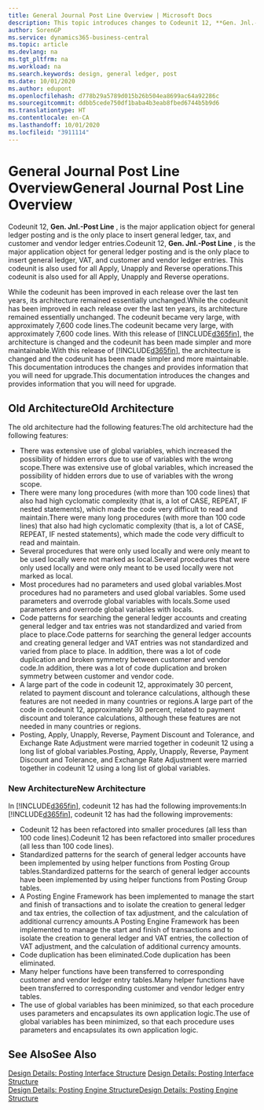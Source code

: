 ```yaml
---
title: General Journal Post Line Overview | Microsoft Docs
description: This topic introduces changes to Codeunit 12, **Gen. Jnl.-Post Line** , which is the major application object for general ledger posting and is the only place to insert general ledger, tax, and customer and vendor ledger entries.
author: SorenGP
ms.service: dynamics365-business-central
ms.topic: article
ms.devlang: na
ms.tgt_pltfrm: na
ms.workload: na
ms.search.keywords: design, general ledger, post
ms.date: 10/01/2020
ms.author: edupont
ms.openlocfilehash: d778b29a5789d015b26b504ea8699ac64a92286c
ms.sourcegitcommit: ddbb5cede750df1baba4b3eab8fbed6744b5b9d6
ms.translationtype: HT
ms.contentlocale: en-CA
ms.lasthandoff: 10/01/2020
ms.locfileid: "3911114"
---
```

# <a name="general-journal-post-line-overview"></a><span data-ttu-id="ea7a6-103">General Journal Post Line Overview</span><span class="sxs-lookup"><span data-stu-id="ea7a6-103">General Journal Post Line Overview</span></span>
<span data-ttu-id="ea7a6-104">Codeunit 12, **Gen. Jnl.-Post Line** , is the major application object for general ledger posting and is the only place to insert general ledger, tax, and customer and vendor ledger entries.</span><span class="sxs-lookup"><span data-stu-id="ea7a6-104">Codeunit 12, **Gen. Jnl.-Post Line** , is the major application object for general ledger posting and is the only place to insert general ledger, VAT, and customer and vendor ledger entries.</span></span> <span data-ttu-id="ea7a6-105">This codeunit is also used for all Apply, Unapply and Reverse operations.</span><span class="sxs-lookup"><span data-stu-id="ea7a6-105">This codeunit is also used for all Apply, Unapply and Reverse operations.</span></span>  
  
<span data-ttu-id="ea7a6-106">While the codeunit has been improved in each release over the last ten years, its architecture remained essentially unchanged.</span><span class="sxs-lookup"><span data-stu-id="ea7a6-106">While the codeunit has been improved in each release over the last ten years, its architecture remained essentially unchanged.</span></span> <span data-ttu-id="ea7a6-107">The codeunit became very large, with approximately 7,600 code lines.</span><span class="sxs-lookup"><span data-stu-id="ea7a6-107">The codeunit became very large, with approximately 7,600 code lines.</span></span> <span data-ttu-id="ea7a6-108">With this release of [!INCLUDE[d365fin](includes/d365fin_md.md)], the architecture is changed and the codeunit has been made simpler and more maintainable.</span><span class="sxs-lookup"><span data-stu-id="ea7a6-108">With this release of [!INCLUDE[d365fin](includes/d365fin_md.md)], the architecture is changed and the codeunit has been made simpler and more maintainable.</span></span> <span data-ttu-id="ea7a6-109">This documentation introduces the changes and provides information that you will need for upgrade.</span><span class="sxs-lookup"><span data-stu-id="ea7a6-109">This documentation introduces the changes and provides information that you will need for upgrade.</span></span>  
  
## <a name="old-architecture"></a><span data-ttu-id="ea7a6-110">Old Architecture</span><span class="sxs-lookup"><span data-stu-id="ea7a6-110">Old Architecture</span></span>  
<span data-ttu-id="ea7a6-111">The old architecture had the following features:</span><span class="sxs-lookup"><span data-stu-id="ea7a6-111">The old architecture had the following features:</span></span>  
  
* <span data-ttu-id="ea7a6-112">There was extensive use of global variables, which increased the possibility of hidden errors due to use of variables with the wrong scope.</span><span class="sxs-lookup"><span data-stu-id="ea7a6-112">There was extensive use of global variables, which increased the possibility of hidden errors due to use of variables with the wrong scope.</span></span>  
* <span data-ttu-id="ea7a6-113">There were many long procedures (with more than 100 code lines) that also had high cyclomatic complexity (that is, a lot of CASE, REPEAT, IF nested statements), which made the code very difficult to read and maintain.</span><span class="sxs-lookup"><span data-stu-id="ea7a6-113">There were many long procedures (with more than 100 code lines) that also had high cyclomatic complexity (that is, a lot of CASE, REPEAT, IF nested statements), which made the code very difficult to read and maintain.</span></span>  
* <span data-ttu-id="ea7a6-114">Several procedures that were only used locally and were only meant to be used locally were not marked as local.</span><span class="sxs-lookup"><span data-stu-id="ea7a6-114">Several procedures that were only used locally and were only meant to be used locally were not marked as local.</span></span>  
* <span data-ttu-id="ea7a6-115">Most procedures had no parameters and used global variables.</span><span class="sxs-lookup"><span data-stu-id="ea7a6-115">Most procedures had no parameters and used global variables.</span></span> <span data-ttu-id="ea7a6-116">Some used parameters and overrode global variables with locals.</span><span class="sxs-lookup"><span data-stu-id="ea7a6-116">Some used parameters and overrode global variables with locals.</span></span>  
* <span data-ttu-id="ea7a6-117">Code patterns for searching the general ledger accounts and creating general ledger and tax entries was not standardized and varied from place to place.</span><span class="sxs-lookup"><span data-stu-id="ea7a6-117">Code patterns for searching the general ledger accounts and creating general ledger and VAT entries was not standardized and varied from place to place.</span></span> <span data-ttu-id="ea7a6-118">In addition, there was a lot of code duplication and broken symmetry between customer and vendor code.</span><span class="sxs-lookup"><span data-stu-id="ea7a6-118">In addition, there was a lot of code duplication and broken symmetry between customer and vendor code.</span></span>  
* <span data-ttu-id="ea7a6-119">A large part of the code in codeunit 12, approximately 30 percent, related to payment discount and tolerance calculations, although these features are not needed in many countries or regions.</span><span class="sxs-lookup"><span data-stu-id="ea7a6-119">A large part of the code in codeunit 12, approximately 30 percent, related to payment discount and tolerance calculations, although these features are not needed in many countries or regions.</span></span>  
* <span data-ttu-id="ea7a6-120">Posting, Apply, Unapply, Reverse, Payment Discount and Tolerance, and Exchange Rate Adjustment were married together in codeunit 12 using a long list of global variables.</span><span class="sxs-lookup"><span data-stu-id="ea7a6-120">Posting, Apply, Unapply, Reverse, Payment Discount and Tolerance, and Exchange Rate Adjustment were married together in codeunit 12 using a long list of global variables.</span></span>  
  
### <a name="new-architecture"></a><span data-ttu-id="ea7a6-121">New Architecture</span><span class="sxs-lookup"><span data-stu-id="ea7a6-121">New Architecture</span></span>  
<span data-ttu-id="ea7a6-122">In [!INCLUDE[d365fin](includes/d365fin_md.md)], codeunit 12 has had the following improvements:</span><span class="sxs-lookup"><span data-stu-id="ea7a6-122">In [!INCLUDE[d365fin](includes/d365fin_md.md)], codeunit 12 has had the following improvements:</span></span>  
  
* <span data-ttu-id="ea7a6-123">Codeunit 12 has been refactored into smaller procedures (all less than 100 code lines).</span><span class="sxs-lookup"><span data-stu-id="ea7a6-123">Codeunit 12 has been refactored into smaller procedures (all less than 100 code lines).</span></span>  
* <span data-ttu-id="ea7a6-124">Standardized patterns for the search of general ledger accounts have been implemented by using helper functions from Posting Group tables.</span><span class="sxs-lookup"><span data-stu-id="ea7a6-124">Standardized patterns for the search of general ledger accounts have been implemented by using helper functions from Posting Group tables.</span></span>  
* <span data-ttu-id="ea7a6-125">A Posting Engine Framework has been implemented to manage the start and finish of transactions and to isolate the creation to general ledger and tax entries, the collection of tax adjustment, and the calculation of additional currency amounts.</span><span class="sxs-lookup"><span data-stu-id="ea7a6-125">A Posting Engine Framework has been implemented to manage the start and finish of transactions and to isolate the creation to general ledger and VAT entries, the collection of VAT adjustment, and the calculation of additional currency amounts.</span></span>  
* <span data-ttu-id="ea7a6-126">Code duplication has been eliminated.</span><span class="sxs-lookup"><span data-stu-id="ea7a6-126">Code duplication has been eliminated.</span></span>  
* <span data-ttu-id="ea7a6-127">Many helper functions have been transferred to corresponding customer and vendor ledger entry tables.</span><span class="sxs-lookup"><span data-stu-id="ea7a6-127">Many helper functions have been transferred to corresponding customer and vendor ledger entry tables.</span></span>  
* <span data-ttu-id="ea7a6-128">The use of global variables has been minimized, so that each procedure uses parameters and encapsulates its own application logic.</span><span class="sxs-lookup"><span data-stu-id="ea7a6-128">The use of global variables has been minimized, so that each procedure uses parameters and encapsulates its own application logic.</span></span>  
  
## <a name="see-also"></a><span data-ttu-id="ea7a6-129">See Also</span><span class="sxs-lookup"><span data-stu-id="ea7a6-129">See Also</span></span>  
<span data-ttu-id="ea7a6-130">[Design Details: Posting Interface Structure](design-details-posting-interface-structure.md) </span><span class="sxs-lookup"><span data-stu-id="ea7a6-130">[Design Details: Posting Interface Structure](design-details-posting-interface-structure.md) </span></span>  
[<span data-ttu-id="ea7a6-131">Design Details: Posting Engine Structure</span><span class="sxs-lookup"><span data-stu-id="ea7a6-131">Design Details: Posting Engine Structure</span></span>](design-details-posting-engine-structure.md)
